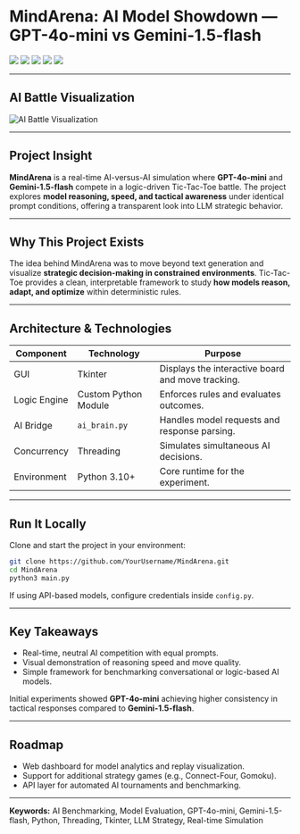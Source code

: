 
# MindArena: AI Model Showdown — GPT-4o-mini vs Gemini-1.5-flash

[![](https://img.shields.io/badge/license-MIT-blue.svg?style=for-the-badge)](https://opensource.org/licenses/MIT)
[![](https://img.shields.io/badge/python-3.10+-3776AB.svg?style=for-the-badge&logo=python&logoColor=white)](https://www.python.org/)
[![](https://img.shields.io/badge/UI-Tkinter-00599C.svg?style=for-the-badge&logo=windowsterminal&logoColor=white)](#)
[![](https://img.shields.io/badge/AI_Models-GPT4o__mini_&_Gemini__1.5__flash-ff6f00.svg?style=for-the-badge&logo=googlecloud&logoColor=white)](#)
[![](https://img.shields.io/badge/threading-real_time_moves-00B8A9.svg?style=for-the-badge)](#)

---

## AI Battle Visualization


<img alt="AI Battle Visualization" src="battle.gif"></img>

---

## Project Insight

**MindArena** is a real-time AI-versus-AI simulation where **GPT-4o-mini** and **Gemini-1.5-flash** compete in a logic-driven Tic-Tac-Toe battle.
The project explores **model reasoning, speed, and tactical awareness** under identical prompt conditions, offering a transparent look into LLM strategic behavior.

---

## Why This Project Exists

The idea behind MindArena was to move beyond text generation and visualize **strategic decision-making in constrained environments**.
Tic-Tac-Toe provides a clean, interpretable framework to study **how models reason, adapt, and optimize** within deterministic rules.

---

## Architecture & Technologies

| Component    | Technology           | Purpose                                           |
| ------------ | -------------------- | ------------------------------------------------- |
| GUI          | Tkinter              | Displays the interactive board and move tracking. |
| Logic Engine | Custom Python Module | Enforces rules and evaluates outcomes.            |
| AI Bridge    | `ai_brain.py`        | Handles model requests and response parsing.      |
| Concurrency  | Threading            | Simulates simultaneous AI decisions.              |
| Environment  | Python 3.10+         | Core runtime for the experiment.                  |

---

## Run It Locally

Clone and start the project in your environment:

```bash
git clone https://github.com/YourUsername/MindArena.git
cd MindArena
python3 main.py
```

If using API-based models, configure credentials inside `config.py`.

---

## Key Takeaways

* Real-time, neutral AI competition with equal prompts.
* Visual demonstration of reasoning speed and move quality.
* Simple framework for benchmarking conversational or logic-based AI models.

Initial experiments showed **GPT-4o-mini** achieving higher consistency in tactical responses compared to **Gemini-1.5-flash**.

---

## Roadmap

* Web dashboard for model analytics and replay visualization.
* Support for additional strategy games (e.g., Connect-Four, Gomoku).
* API layer for automated AI tournaments and benchmarking.

---

**Keywords:** AI Benchmarking, Model Evaluation, GPT-4o-mini, Gemini-1.5-flash, Python, Threading, Tkinter, LLM Strategy, Real-time Simulation
